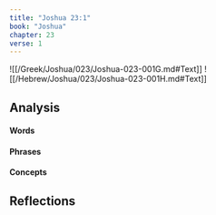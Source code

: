 ```yaml
---
title: "Joshua 23:1"
book: "Joshua"
chapter: 23
verse: 1
---
```

![[/Greek/Joshua/023/Joshua-023-001G.md#Text]]
![[/Hebrew/Joshua/023/Joshua-023-001H.md#Text]]

## Analysis

#### Words

#### Phrases

#### Concepts

## Reflections
